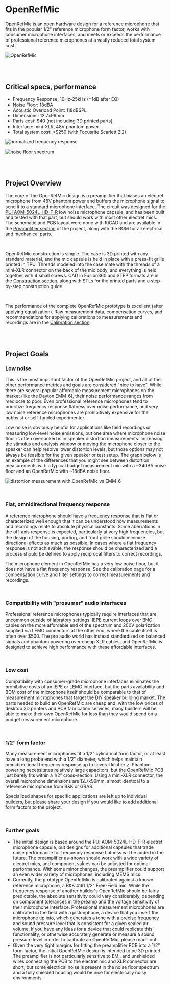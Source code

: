 # OpenRefMic
OpenRefMic is an open hardware design for a reference microphone that fits in the popular 1/2" reference microphone form factor, works with consumer microphone interfaces, and meets or exceeds the performance of professional reference microphones at a vastly reduced total system cost.

![OpenRefMic](img/mic-header-photo.jpg)

<br>
<br>

## Critical specs, performance

- Frequency Response: 10Hz-25kHz (±1dB after EQ)
- Noise Floor: 18dBA
- Acoustic Overload Point: 118dBSPL
- Dimensions: 12.7x99mm
- Parts cost: $40 (not including 3D printed parts)
- Interface: mini-XLR, 48V phantom power
- Total system cost: <$250 (with Focusrite Scarlett 2i2)

![normalized frequency response](img/normalized-response.png)

![noise floor spectrum](img/noise-spectrum-comparison.png)

<!--TODO: table with comparison to B&K 4191 and Dayton EMM-6-->

<br>
<br>

## Project Overview
The core of the OpenRefMic design is a preamplifier that biases an electret microphone from 48V phantom power and buffers the microphone signal to send it to a standard microphone interface. The circuit was designed for the [PUI AOM-5024L-HD-F-R](https://www.puiaudio.com/media/SpecSheet/AOM-5024L-HD-F-R.pdf) low noise microphone capsule, and has been built and tested with that part, but should work with most other electret mics. The schematic and PCB layout were done with KiCAD and are available in the [Preamplifier section](preamplifier/PREAMPLIFIER.md) of the project, along with the BOM for all electrical and mechanical parts.

<br>

OpenRefMic construction is simple. The case is 3D printed with any standard material, and the mic capsule is held in place with a press-fit grille printed in TPU. Threads modeled into the case mate with the threads of a mini-XLR connector on the back of the mic body, and everything is held together with 4 small screws. CAD in Fusion360 and STEP formats are in the [Construction section](assembly/CONSTRUCTION.md), along with STLs for the printed parts and a step-by-step construction guide.

<br>

The performance of the complete OpenRefMic prototype is excellent (after applying equalization). Raw measurement data, compensation curves, and recommendations for applying calibrations to measurements and recordings are in the [Calibration section](calibration/CALIBRATION.md).

<br>
<br>

## Project Goals

### Low noise

This is the most important factor of the OpenRefMic project, and all of the other performance metrics and goals are considered "nice to have". While there are several popular affordable measurement microphones on the market (like the Dayton EMM-6), their noise performance ranges from mediocre to poor. Even professional reference microphones tend to prioritize frequency response flatness over noise performance, and very low noise reference microphones are prohibitively expensive for the hobbyist or self-funded experimenter.

Low noise is obviously helpful for applications like field recordings or measuring low-level noise emissions, but one area where microphone noise floor is often overlooked is in speaker distortion measurements. Increasing the stimulus and analysis window or moving the microphone closer to the speaker can help resolve lower distortion levels, but those options may not always be feasible for the given speaker or test setup. The graph below is an example of the differences that you might see between distortion measurements with a typical budget measurement mic with a ~34dBA noise floor and an OpenRefMic with ~18dBA noise floor.

![distortion measurement with OpenRefMic vs EMM-6](img/distortion-comparison.png)

<br>

### Flat, omnidirectional frequency response

A reference microphone should have a frequency response that is flat or characterized well enough that it can be understood how measurements and recordings relate to absolute physical constants. Some aberrations in the off-axis response is expected, particularly at very high frequencies, but the design of the housing, porting, and front grille should minimize directional effects as much as possible. In cases where a flat frequency response is not achievable, the response should be characterized and a process should be defined to apply reciprocal filters to correct recordings.

The microphone element in OpenRefMic has a very low noise floor, but it does not have a flat frequency response. See the calibration page for a compensation curve and filter settings to correct measurements and recordings. 

<br>

### Compatibility with "prosumer" audio interfaces

Professional reference microphones typically require interfaces that are uncommon outside of labratory settings. IEPE current loops over BNC cables on the more affordable end of the spectrum and 200V polarization supplied via LEMO connectors at the other end, where the cable itself is often over $500. The pro audio world has instead standardized on balanced signals and phantom powering over cheap XLR cables, and OpenRefMic is designed to achieve high performance with these affordable interfaces.

<br>

### Low cost

Compatibility with consumer-grade microphone interfaces eliminates the prohibitive costs of an IEPE or LEMO interface, but the parts availability and BOM cost of the microphone itself should be comparable to that of measurement microphones that target the DIY speaker building market. The parts needed to build an OpenRefMic are cheap and, with the low prices of desktop 3D printers and PCB fabrication services, many builders will be able to make their own OpenRefMic for less than they would spend on a budget measurement microphone.

<br>

### 1/2" form factor

Many measurement microphones fit a 1/2" cylindrical form factor, or at least have a long probe end with a 1/2" diameter, which helps maintain omnidirectional frequency response up to several kilohertz. Phantom powering necessitates relatively large capacitors, but the OpenRefMic PCB just barely fits within a 1/2" cross-section. Using a mini-XLR connector, the overall microphone dimensions are 12.7x99mm, almost identical to a reference microphone from B&K or GRAS.

Specialized shapes for specific applications are left up to individual builders, but please share your design if you would like to add additional form factors to the project.

<br>

### Further goals

- The initial design is based around the PUI AOM-5024L-HD-F-R electret microphone capsule, but designs for additional capsules that trade noise performance for frequency response flatness will be added in the future. The preamplifier as-shown should work with a wide variety of electret mics, and component values can be adjusted for optimal performance. With some minor changes, the preamplifier could support an even wider variety of microphones, including MEMS mics.
- Currently, the prototype OpenRefMic is calibrated against a known reference microphone, a B&K 4191 1/2" Free-Field mic. While the frequency response of another builder's OpenRefMic should be fairly predictable, the absolute sensitivity could vary considerably, depending on component tolerances in the preamp and the voltage sensitivity of their microphone interface. Professional measurement microphones are calibrated in the field with a pistonphone, a device that you insert the microphone tip into, which generates a tone with a precise frequency and sound pressure level that is consistent for a given sealed air volume. If you have any ideas for a device that could replicate this functionality, or otherwise accurately generate or measure a sound pressure level in order to calibrate an OpenRefMic, please reach out.
- Given the very tight margins for fitting the preamplifier PCB into a 1/2" form factor, the initial OpenRefMic design is intended to be 3D printed. The preamplifier is not particularly sensitive to EMI, and unshielded wires connecting the PCB to the electret mic and XLR connector are short, but some electrical noise is present in the noise floor spectrum and a fully shielded housing would be nice for electrically noisy environments.